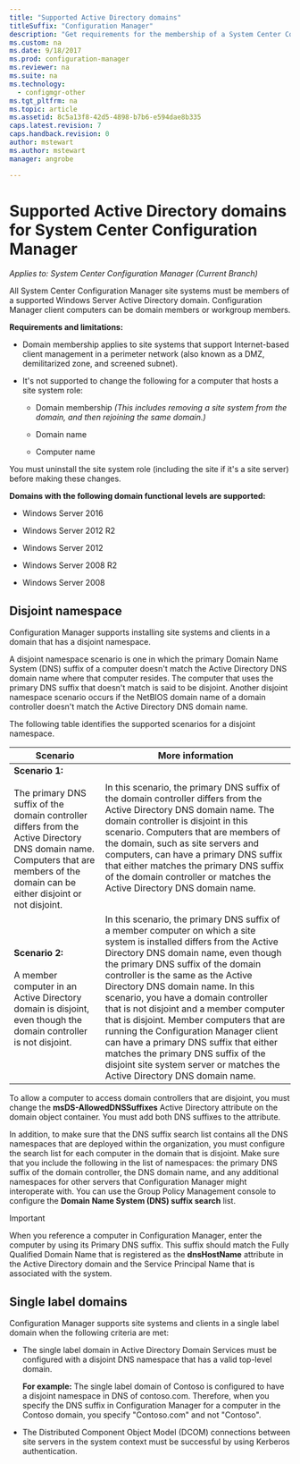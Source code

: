```yaml
---
title: "Supported Active Directory domains"
titleSuffix: "Configuration Manager"
description: "Get requirements for the membership of a System Center Configuration Manager site system in an Active Directory domain."
ms.custom: na
ms.date: 9/18/2017
ms.prod: configuration-manager
ms.reviewer: na
ms.suite: na
ms.technology:
  - configmgr-other
ms.tgt_pltfrm: na
ms.topic: article
ms.assetid: 8c5a13f8-42d5-4898-b7b6-e594dae8b335
caps.latest.revision: 7
caps.handback.revision: 0
author: mstewart
ms.author: mstewart
manager: angrobe

---
```

# Supported Active Directory domains for System Center Configuration Manager

*Applies to: System Center Configuration Manager (Current Branch)*

All System Center Configuration Manager site systems must be members of a supported Windows Server Active Directory domain. Configuration Manager client computers can be domain members or workgroup members.  

 **Requirements and limitations:**  

-   Domain membership applies to site systems that support Internet-based client management in a perimeter network (also known as a DMZ, demilitarized zone, and screened subnet).  

-   It's not supported to change the following for a computer that hosts a site system role:  

    -   Domain membership *(This includes removing a site system from the domain, and then rejoining the same domain.)*

    -   Domain name  

    -   Computer name  

You must uninstall the site system role (including the site if it's a site server) before making these changes.  

**Domains with the following domain functional levels are supported:**  
- Windows Server 2016

- Windows Server 2012 R2  

- Windows Server 2012

- Windows Server 2008 R2

- Windows Server 2008  







##  <a name="bkmk_Disjoint"></a> Disjoint namespace  
Configuration Manager supports installing site systems and clients in a domain that has a disjoint namespace.  

A disjoint namespace scenario is one in which the primary Domain Name System (DNS) suffix of a computer doesn't match the Active Directory DNS domain name where that computer resides. The computer that uses the primary DNS suffix that doesn't match is said to be disjoint. Another disjoint namespace scenario occurs if the NetBIOS domain name of a domain controller doesn't match the Active Directory DNS domain name.  

The following table identifies the supported scenarios for a disjoint namespace.  

|Scenario|More information|  
|--------------|----------------------|  
|**Scenario 1:**<br /><br /> The primary DNS suffix of the domain controller differs from the Active Directory DNS domain name. Computers that are members of the domain can be either disjoint or not disjoint.|In this scenario, the primary DNS suffix of the domain controller differs from the Active Directory DNS domain name. The domain controller is disjoint in this scenario. Computers that are members of the domain, such as site servers and computers, can have a primary DNS suffix that either matches the primary DNS suffix of the domain controller or matches the Active Directory DNS domain name.|  
|**Scenario 2:**<br /><br /> A member computer in an Active Directory domain is disjoint, even though the domain controller is not disjoint.|In this scenario, the primary DNS suffix of a member computer on which a site system is installed differs from the Active Directory DNS domain name, even though the primary DNS suffix of the domain controller is the same as the Active Directory DNS domain name. In this scenario, you have a domain controller that is not disjoint and a member computer that is disjoint. Member computers that are running the Configuration Manager client can have a primary DNS suffix that either matches the primary DNS suffix of the disjoint site system server or matches the Active Directory DNS domain name.|  

 To allow a computer to access domain controllers that are disjoint, you must change the **msDS-AllowedDNSSuffixes** Active Directory attribute on the domain object container. You must add both DNS suffixes to the attribute.  

 In addition, to make sure that the DNS suffix search list contains all the DNS namespaces that are deployed within the organization, you must configure the search list for each computer in the domain that is disjoint. Make sure that you include the following in the list of namespaces: the primary DNS suffix of the domain controller, the DNS domain name, and any additional namespaces for other servers that Configuration Manager might interoperate with. You can use the Group Policy Management console to configure the **Domain Name System (DNS) suffix search** list.  

> [!IMPORTANT]  
>  When you reference a computer in Configuration Manager, enter the computer by using its Primary DNS suffix. This suffix should match the Fully Qualified Domain Name that is registered as the **dnsHostName** attribute in the Active Directory domain and the Service Principal Name that is associated with the system.  

##  <a name="bkmk_SLD"></a> Single label domains  
 Configuration Manager supports site systems and clients in a single label domain when the following criteria are met:  

-   The single label domain in Active Directory Domain Services must be configured with a disjoint DNS namespace that has a valid top-level domain.  

     **For example:** The single label domain of Contoso is configured to have a disjoint namespace in DNS of contoso.com. Therefore, when you specify the DNS suffix in Configuration Manager for a computer in the Contoso domain, you specify "Contoso.com" and not "Contoso".  

-   The Distributed Component Object Model (DCOM) connections between site servers in the system context must be successful by using Kerberos authentication.  
